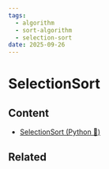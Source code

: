 ```yaml
---
tags:
  - algorithm
  - sort-algorithm
  - selection-sort
date: 2025-09-26
---
```

SelectionSort
=========

Content
---------------
* [SelectionSort (Python 🐍)](./Python/SelectionSort%20(Python%20🐍).md)

Related
----------------------------
